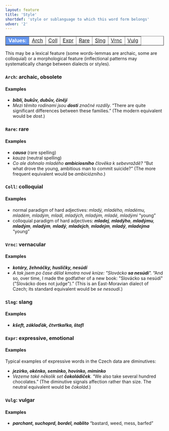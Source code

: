 ```yaml
---
layout: feature
title: 'Style'
shortdef: 'style or sublanguage to which this word form belongs'
udver: '2'
---
```


<table class="typeindex" border="1">
<tr>
  <td style="background-color:cornflowerblue;color:white"><strong>Values:</strong> </td>
  <td><a href="#Arch">Arch</a></td>
  <td><a href="#Coll">Coll</a></td>
  <td><a href="#Expr">Expr</a></td>
  <td><a href="#Rare">Rare</a></td>
  <td><a href="#Slng">Slng</a></td>
  <td><a href="#Vrnc">Vrnc</a></td>
  <td><a href="#Vulg">Vulg</a></td>
</tr>
</table>

This
may be a lexical feature (some words-lemmas are archaic, some are
colloquial) or a morphological feature (inflectional patterns may
systematically change between dialects or styles).

### <a name="Arch">`Arch`</a>: archaic, obsolete

#### Examples

* _<b>biblí, bukův, dubův, činějí</b>_
* _Mezi těmito rodinami jsou <b>dosti</b> značné rozdíly._ “There are quite significant differences between these families.”
  (The modern equivalent would be _dost_.)

### <a name="Rare">`Rare`</a>: rare

#### Examples

* _<b>causa</b>_ (rare spelling)
* _kauza_ (neutral spelling)
* _Co ale dohnalo mladého <b>ambiciosního</b> člověka k sebevraždě?_ “But what drove the young, ambitious man to commit suicide?”
  (The more frequent equivalent would be _ambiciózního_.)

### <a name="Coll">`Coll`</a>: colloquial

#### Examples

* normal paradigm of hard adjectives: _mladý, mladého, mladému, mladém, mladým, mladí, mladých, mladým, mladé, mladými_ “young”
* colloquial paradigm of hard adjectives: _<b>mladej</b>, <b>mladýho</b>, <b>mladýmu</b>, <b>mladým</b>, <b>mladým</b>, <b>mladý</b>, <b>mladejch</b>, <b>mladejm</b>, <b>mladý</b>, <b>mladejma</b>_ “young”

### <a name="Vrnc">`Vrnc`</a>: vernacular

#### Examples

* _<b>kotáry, žehnáčky, husličky, nesúdí</b>_
* _A tak jsem po čase dělal kmotra nové knize: "Slovácko <b>sa nesúdí</b>"._ “And so, over time, I made the godfather of a new book: "Slovácko sa nesúdí" ("Slovácko does not judge").”
  (This is an East-Moravian dialect of Czech; its standard equivalent would be _se nesoudí_.)

### <a name="Slng">`Slng`</a>: slang

#### Examples

* _<b>kšeft, záklaďák, čtvrtkařka, štafl</b>_

### <a name="Expr">`Expr`</a>: expressive, emotional

#### Examples

Typical examples of expressive words in the Czech data are diminutives:

* _<b>jezírko, okénko, semínko, hovínko, miminko</b>_
* _Vezeme také několik set <b>čokoládiček</b>._ “We also take several hundred chocolates.”
  (The diminutive signals affection rather than size. The neutral equivalent would be _čokolád_.)

### <a name="Vulg">`Vulg`</a>: vulgar

#### Examples

* _<b>parchant, suchoprd, bordel, nablito</b>_ “bastard, weed, mess, barfed”
<!-- Interlanguage links updated Pá kvě 14 11:08:41 CEST 2021 -->
